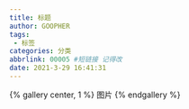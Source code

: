```yaml
---
title: 标题
author: GOOPHER
tags: 
 - 标签
categories: 分类
abbrlink: 00005 #短链接 记得改
date: 2021-3-29 16:41:31
---
```

{% gallery center, 1 %}
图片
{% endgallery %}